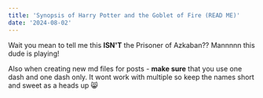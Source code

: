 ```yaml
---
title: 'Synopsis of Harry Potter and the Goblet of Fire (READ ME)'
date: '2024-08-02'
---
```


Wait you mean to tell me this **ISN'T** the Prisoner of Azkaban??
Mannnnn this dude is playing!

Also when creating new md files for posts - **make sure** that you use one dash and one dash only. It wont work with multiple so keep the names short and sweet as a heads up 😸